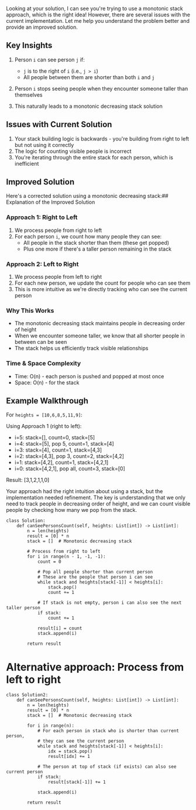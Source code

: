 Looking at your solution, I can see you're trying to use a monotonic stack approach, which is the right idea! However, there are several issues with the current implementation. Let me help you understand the problem better and provide an improved solution.

## Key Insights

1. Person `i` can see person `j` if:
   - `j` is to the right of `i` (i.e., `j > i`)
   - All people between them are shorter than both `i` and `j`

2. Person `i` stops seeing people when they encounter someone taller than themselves

3. This naturally leads to a monotonic decreasing stack solution

## Issues with Current Solution

1. Your stack building logic is backwards - you're building from right to left but not using it correctly
2. The logic for counting visible people is incorrect
3. You're iterating through the entire stack for each person, which is inefficient

## Improved Solution

Here's a corrected solution using a monotonic decreasing stack:## Explanation of the Improved Solution

### Approach 1: Right to Left
1. We process people from right to left
2. For each person `i`, we count how many people they can see:
   - All people in the stack shorter than them (these get popped)
   - Plus one more if there's a taller person remaining in the stack

### Approach 2: Left to Right
1. We process people from left to right
2. For each new person, we update the count for people who can see them
3. This is more intuitive as we're directly tracking who can see the current person

### Why This Works
- The monotonic decreasing stack maintains people in decreasing order of height
- When we encounter someone taller, we know that all shorter people in between can be seen
- The stack helps us efficiently track visible relationships

### Time & Space Complexity
- Time: O(n) - each person is pushed and popped at most once
- Space: O(n) - for the stack

## Example Walkthrough
For `heights = [10,6,8,5,11,9]`:

Using Approach 1 (right to left):
- i=5: stack=[], count=0, stack=[5]
- i=4: stack=[5], pop 5, count=1, stack=[4]
- i=3: stack=[4], count=1, stack=[4,3]
- i=2: stack=[4,3], pop 3, count=2, stack=[4,2]
- i=1: stack=[4,2], count=1, stack=[4,2,1]
- i=0: stack=[4,2,1], pop all, count=3, stack=[0]

Result: [3,1,2,1,1,0]

Your approach had the right intuition about using a stack, but the implementation needed refinement. The key is understanding that we only need to track people in decreasing order of height, and we can count visible people by checking how many we pop from the stack.
```
class Solution:
    def canSeePersonsCount(self, heights: List[int]) -> List[int]:
        n = len(heights)
        result = [0] * n
        stack = []  # Monotonic decreasing stack
        
        # Process from right to left
        for i in range(n - 1, -1, -1):
            count = 0
            
            # Pop all people shorter than current person
            # These are the people that person i can see
            while stack and heights[stack[-1]] < heights[i]:
                stack.pop()
                count += 1
            
            # If stack is not empty, person i can also see the next taller person
            if stack:
                count += 1
            
            result[i] = count
            stack.append(i)
        
        return result
```
# Alternative approach: Process from left to right
```
class Solution2:
    def canSeePersonsCount(self, heights: List[int]) -> List[int]:
        n = len(heights)
        result = [0] * n
        stack = []  # Monotonic decreasing stack
        
        for i in range(n):
            # For each person in stack who is shorter than current person,
            # they can see the current person
            while stack and heights[stack[-1]] < heights[i]:
                idx = stack.pop()
                result[idx] += 1
            
            # The person at top of stack (if exists) can also see current person
            if stack:
                result[stack[-1]] += 1
            
            stack.append(i)
        
        return result
```